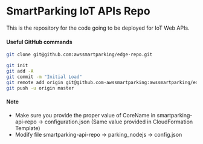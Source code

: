 # SmartParking IoT APIs Repo

This is the repository for the code going to be deployed for IoT Web APIs.

#### Useful GitHub commands

```bash
git clone git@github.com:awssmartparking/edge-repo.git

git init
git add -A
git commit -m "Initial Load"
git remote add origin git@github.com-awssmartparking:awssmartparking/edge-repo.git
git push -u origin master
```

#### Note

- Make sure you provide the proper value of CoreName in smartparking-api-repo -> configuration.json (Same value provided in CloudFormation Template)
- Modify file smartparking-api-repo -> parking_nodejs -> config.json